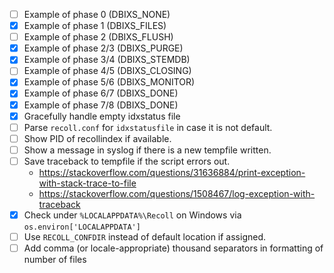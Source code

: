 - [ ] Example of phase 0 (DBIXS_NONE)
- [x] Example of phase 1 (DBIXS_FILES)
- [ ] Example of phase 2 (DBIXS_FLUSH)
- [x] Example of phase 2/3 (DBIXS_PURGE)
- [x] Example of phase 3/4 (DBIXS_STEMDB)
- [ ] Example of phase 4/5 (DBIXS_CLOSING)
- [x] Example of phase 5/6 (DBIXS_MONITOR)
- [x] Example of phase 6/7 (DBIXS_DONE)
- [x] Example of phase 7/8 (DBIXS_DONE)
- [x] Gracefully handle empty idxstatus file
- [ ] Parse `recoll.conf` for `idxstatusfile` in case it is not default.
- [ ] Show PID of recollindex if available.
- [ ] Show a message in syslog if there is a new tempfile written.
- [ ] Save traceback to tempfile if the script errors out.
    - https://stackoverflow.com/questions/31636884/print-exception-with-stack-trace-to-file
    - https://stackoverflow.com/questions/1508467/log-exception-with-traceback
- [x] Check under `%LOCALAPPDATA%\Recoll` on Windows via `os.environ['LOCALAPPDATA']`
- [ ] Use `RECOLL_CONFDIR` instead of default location if assigned.
- [ ] Add comma (or locale-appropriate) thousand separators in formatting of number of files
